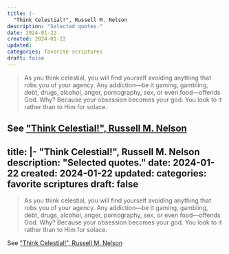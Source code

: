 ```yaml
---
title: |-
  "Think Celestial!", Russell M. Nelson
description: "Selected quotes."
date: 2024-01-22
created: 2024-01-22
updated: 
categories: favorite scriptures
draft: false
---
```


> As you think celestial, you will find yourself avoiding anything that robs you of your agency. Any addiction—be it gaming, gambling, debt, drugs, alcohol, anger, pornography, sex, or even food﻿—offends God. Why? Because your obsession becomes your god. You look to it rather than to Him for solace.

See ["Think Celestial!", Russell M. Nelson](https://www.churchofjesuschrist.org/study/general-conference/2023/10/51nelson?id=p18&lang=eng#p18)
---
title: |-
  "Think Celestial!", Russell M. Nelson
description: "Selected quotes."
date: 2024-01-22
created: 2024-01-22
updated: 
categories: favorite scriptures
draft: false
---

> As you think celestial, you will find yourself avoiding anything that robs you of your agency. Any addiction—be it gaming, gambling, debt, drugs, alcohol, anger, pornography, sex, or even food﻿—offends God. Why? Because your obsession becomes your god. You look to it rather than to Him for solace.

See ["Think Celestial!", Russell M. Nelson](https://www.churchofjesuschrist.org/study/general-conference/2023/10/51nelson?id=p18&lang=eng#p18)